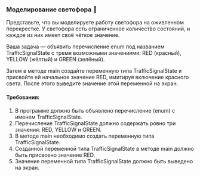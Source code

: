 
### Моделирование светофора 🚦

Представьте, что вы моделируете работу светофора на оживленном перекрестке. У светофора есть ограниченное количество состояний, и каждое из них имеет своё чёткое значение.

Ваша задача — объявить перечисление enum под названием TrafficSignalState с тремя возможными значениями: RED (красный), YELLOW (жёлтый) и GREEN (зелёный).

Затем в методе main создайте переменную типа TrafficSignalState и присвойте ей начальное значение RED, имитируя включение красного света. После этого выведите значение этой переменной на экран.

#### Требования:
1. В программе должно быть объявлено перечисление (enum) с именем TrafficSignalState.
2. Перечисление TrafficSignalState должно содержать ровно три значения: RED, YELLOW и GREEN.
3. В методе main необходимо создать переменную типа TrafficSignalState.
4. Созданной переменной типа TrafficSignalState в методе main должно быть присвоено значение RED.
5. Значение переменной типа TrafficSignalState должно быть выведено на экран.